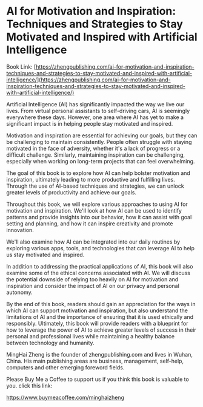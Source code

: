 # AI for Motivation and Inspiration: Techniques and Strategies to Stay Motivated and Inspired with Artificial Intelligence

Book Link: [https://zhengpublishing.com/ai-for-motivation-and-inspiration-techniques-and-strategies-to-stay-motivated-and-inspired-with-artificial-intelligence/](https://zhengpublishing.com/ai-for-motivation-and-inspiration-techniques-and-strategies-to-stay-motivated-and-inspired-with-artificial-intelligence/)

Artificial Intelligence (AI) has significantly impacted the way we live our lives. From virtual personal assistants to self-driving cars, AI is seemingly everywhere these days. However, one area where AI has yet to make a significant impact is in helping people stay motivated and inspired.

Motivation and inspiration are essential for achieving our goals, but they can be challenging to maintain consistently. People often struggle with staying motivated in the face of adversity, whether it's a lack of progress or a difficult challenge. Similarly, maintaining inspiration can be challenging, especially when working on long-term projects that can feel overwhelming.

The goal of this book is to explore how AI can help bolster motivation and inspiration, ultimately leading to more productive and fulfilling lives. Through the use of AI-based techniques and strategies, we can unlock greater levels of productivity and achieve our goals.

Throughout this book, we will explore various approaches to using AI for motivation and inspiration. We'll look at how AI can be used to identify patterns and provide insights into our behavior, how it can assist with goal setting and planning, and how it can inspire creativity and promote innovation.

We'll also examine how AI can be integrated into our daily routines by exploring various apps, tools, and technologies that can leverage AI to help us stay motivated and inspired.

In addition to addressing the practical applications of AI, this book will also examine some of the ethical concerns associated with AI. We will discuss the potential downside of relying too heavily on AI for motivation and inspiration and consider the impact of AI on our privacy and personal autonomy.

By the end of this book, readers should gain an appreciation for the ways in which AI can support motivation and inspiration, but also understand the limitations of AI and the importance of ensuring that it is used ethically and responsibly. Ultimately, this book will provide readers with a blueprint for how to leverage the power of AI to achieve greater levels of success in their personal and professional lives while maintaining a healthy balance between technology and humanity.

MingHai Zheng is the founder of zhengpublishing.com and lives in Wuhan, China. His main publishing areas are business, management, self-help, computers and other emerging foreword fields.

Please Buy Me a Coffee to support us if you think this book is valuable to you. click this link:

https://www.buymeacoffee.com/minghaizheng
